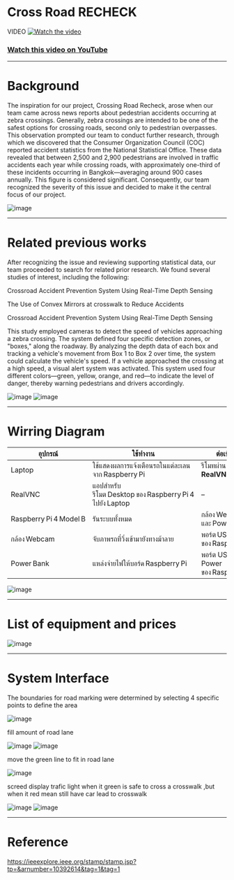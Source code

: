 # Cross Road RECHECK
VIDEO
[![Watch the video](https://img.youtube.com/vi/nek8qwRLXHk/maxresdefault.jpg)](https://youtu.be/nek8qwRLXHk)

### [Watch this video on YouTube](https://youtu.be/nek8qwRLXHk)

-------------------------------------------------------------------------------------------------------------------------
# Background

The inspiration for our project, Crossing Road Recheck, arose when our team came across news reports about pedestrian accidents occurring at zebra crossings. Generally, zebra crossings are intended to be one of the safest options for crossing roads, second only to pedestrian overpasses. This observation prompted our team to conduct further research, through which we discovered that the Consumer Organization Council (COC) reported accident statistics from the National Statistical Office. These data revealed that between 2,500 and 2,900 pedestrians are involved in traffic accidents each year while crossing roads, with approximately one-third of these incidents occurring in Bangkok—averaging around 900 cases annually. This figure is considered significant. Consequently, our team recognized the severity of this issue and decided to make it the central focus of our project.

![image](https://github.com/user-attachments/assets/5052a073-f003-4255-a1ab-b38ae92c99ae)

-------------------------------------------------------------------------------------------------------------------------
# Related previous works

After recognizing the issue and reviewing supporting statistical data, our team proceeded to search for related prior research. We found several studies of interest, including the following:

Crossroad Accident Prevention System Using Real-Time Depth Sensing

The Use of Convex Mirrors at crosswalk to Reduce Accidents

Crossroad Accident Prevention System Using Real-Time Depth Sensing

This study employed cameras to detect the speed of vehicles approaching a zebra crossing. The system defined four specific detection zones, or "boxes," along the roadway. By analyzing the depth data of each box and tracking a vehicle's movement from Box 1 to Box 2 over time, the system could calculate the vehicle's speed. If a vehicle approached the crossing at a high speed, a visual alert system was activated. This system used four different colors—green, yellow, orange, and red—to indicate the level of danger, thereby warning pedestrians and drivers accordingly.

![image](https://github.com/user-attachments/assets/8966fe11-08b3-4d7f-adfe-07d3ead221d5)  ![image](https://github.com/user-attachments/assets/c32ca73e-46bd-48b4-bdf0-70c69398be24)


-------------------------------------------------------------------------------------------------------------------------
# Wirring Diagram

| อุปกรณ์                 | ใช้ทำงาน                                                         | ต่อเข้ากับ                                      |
|-------------------------|------------------------------------------------------------------|-------------------------------------------------|
| Laptop                  | ใช้แสดงผลการแจ้งเตือนรถในแต่ละเลนจาก Raspberry Pi             | รีโมทผ่าน **RealVNC**                          |
| RealVNC                 | แอปสำหรับรีโมต Desktop ของ Raspberry Pi 4 ไปยัง Laptop          | –                                               |
| Raspberry Pi 4 Model B  | รันระบบทั้งหมด                                                  | กล้อง Webcam และ Power Bank                    |
| กล้อง Webcam            | จับภาพรถที่วิ่งเข้ามายังทางม้าลาย                               | พอร์ต USB ของ Raspberry Pi                     |
| Power Bank              | แหล่งจ่ายไฟให้บอร์ด Raspberry Pi                               | พอร์ต USB‑C Power ของ Raspberry Pi             |


![image](https://github.com/user-attachments/assets/ad1c809b-c133-45ec-814e-08785a2f143a)

-------------------------------------------------------------------------------------------------------------------------
# List of equipment and prices
![image](https://github.com/user-attachments/assets/0bb53645-0714-4387-8e82-4bdb34c103a3)

-------------------------------------------------------------------------------------------------------------------------
# System Interface
The boundaries for road marking were determined by selecting 4 specific points to define the area

![image](https://github.com/user-attachments/assets/b843ec7f-f2bb-47fb-b5d4-d5ce580a22cc)

fill amount of road lane

![image](https://github.com/user-attachments/assets/da5c8c48-3b64-4305-a81c-311329aca4fd)   ![image](https://github.com/user-attachments/assets/9393e7c9-7fd0-4c48-8482-24956fb57072)

move the green line to fit in road lane

![image](https://github.com/user-attachments/assets/8d6aa7cd-d49f-4f12-83bd-ff4b6c481546)

screed display trafic light when it green is safe to cross a crosswalk ,but when it red mean still have car lead to crosswalk

![image](https://github.com/user-attachments/assets/7fa38237-1968-4269-9598-28e9d5c7c706) ![image](https://github.com/user-attachments/assets/eab80f6b-f6a1-4f02-afef-4de10ac18dfc)

-------------------------------------------------------------------------------------------------------------------------
# Reference
https://ieeexplore.ieee.org/stamp/stamp.jsp?tp=&arnumber=10392614&tag=1&tag=1




